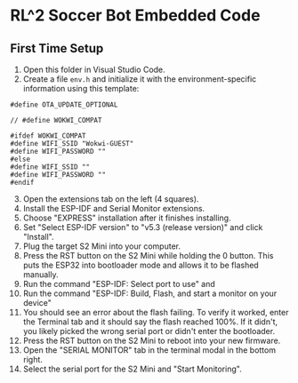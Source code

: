 # RL^2 Soccer Bot Embedded Code

## First Time Setup
1. Open this folder in Visual Studio Code.
2. Create a file `env.h` and initialize it with the environment-specific information using this template:
```
#define OTA_UPDATE_OPTIONAL

// #define WOKWI_COMPAT

#ifdef WOKWI_COMPAT
#define WIFI_SSID "Wokwi-GUEST"
#define WIFI_PASSWORD ""
#else
#define WIFI_SSID ""
#define WIFI_PASSWORD ""
#endif
```
3. Open the extensions tab on the left (4 squares).
4. Install the ESP-IDF and Serial Monitor extensions. 
5. Choose "EXPRESS" installation after it finishes installing.
6. Set "Select ESP-IDF version" to "v5.3 (release version)" and click "Install".
7. Plug the target S2 Mini into your computer.
8. Press the RST button on the S2 Mini while holding the 0 button. This puts the ESP32 into bootloader mode and allows it to be flashed manually.
9. Run the command "ESP-IDF: Select port to use" and 
10. Run the command "ESP-IDF: Build, Flash, and start a monitor on your device"
11. You should see an error about the flash failing. To verify it worked, enter the Terminal tab and it should say the flash reached 100%. If it didn't, you likely picked the wrong serial port or didn't enter the bootloader.
12. Press the RST button on the S2 Mini to reboot into your new firmware.
13. Open the "SERIAL MONITOR" tab in the terminal modal in the bottom right.
14. Select the serial port for the S2 Mini and "Start Monitoring".